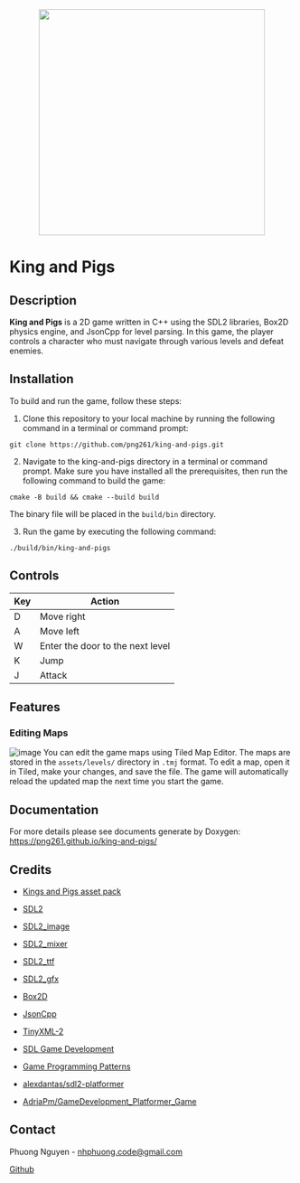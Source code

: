 <div align="center">
  <a href="https://github.com/png261/king-and-pigs">
    <img src="https://user-images.githubusercontent.com/63899044/226949086-c39646ef-9228-4561-900b-7be8635ea879.png" width="400"/>
  </a>
</div>

# King and Pigs

## Description
**King and Pigs** is a 2D game written in C++ using the SDL2 libraries, Box2D physics engine, and JsonCpp for level parsing. In this game, the player controls a character who must navigate through various levels and defeat enemies.

## Installation

To build and run the game, follow these steps:

1. Clone this repository to your local machine by running the following command in a terminal or command prompt:
  ```
  git clone https://github.com/png261/king-and-pigs.git
  ```

2. Navigate to the king-and-pigs directory in a terminal or command prompt. Make sure you have installed all the prerequisites, then run the following command to build the game:
  ```
  cmake -B build && cmake --build build
  ```
The binary file will be placed in the `build/bin` directory.

3. Run the game by executing the following command:
  ```
  ./build/bin/king-and-pigs
  ```

## Controls
| Key                   | Action                           |
| --------------------- | -------------------------------- |
| D                     | Move right                       |
| A                     | Move left                        |
| W                     | Enter the door to the next level |
| K                     | Jump                             |
| J                     | Attack                           |

## Features
### Editing Maps
![image](https://user-images.githubusercontent.com/63899044/230425871-7bcc41a5-cab9-41a6-85a4-83d8db867fd5.png)
You can edit the game maps using Tiled Map Editor. The maps are stored in the `assets/levels/` directory in `.tmj` format. 
To edit a map, open it in Tiled, make your changes, and save the file. The game will automatically reload the updated map the next time you start the game.


## Documentation
For more details please see documents generate by Doxygen: https://png261.github.io/king-and-pigs/

## Credits
- [Kings and Pigs asset pack](https://pixelfrog-assets.itch.io/kings-and-pigs)

- [SDL2](https://www.libsdl.org/)
- [SDL2_image](https://www.libsdl.org/projects/SDL_image/)
- [SDL2_mixer](https://www.libsdl.org/projects/SDL_mixer/)
- [SDL2_ttf](https://www.libsdl.org/projects/SDL_ttf/)
- [SDL2_gfx](https://www.ferzkopp.net/Software/SDL2_gfx/Docs/html/index.html)
- [Box2D](https://box2d.org/)
- [JsonCpp](http://open-source-parsers.github.io/jsoncpp-docs/doxygen/index.html)
- [TinyXML-2](https://github.com/leethomason/tinyxml2)

- [SDL Game Development](https://www.packtpub.com/product/sdl-game-development/9781849696821)
- [Game Programming Patterns](gameprogrammingpatterns.com)

- [alexdantas/sdl2-platformer](https://github.com/alexdantas/sdl2-platformer)
- [AdriaPm/GameDevelopment_Platformer_Game](https://github.com/AdriaPm/GameDevelopment_Platformer_Game)

<!-- CONTACT -->
## Contact
Phuong Nguyen - nhphuong.code@gmail.com

[Github](https://github.com/png261)

